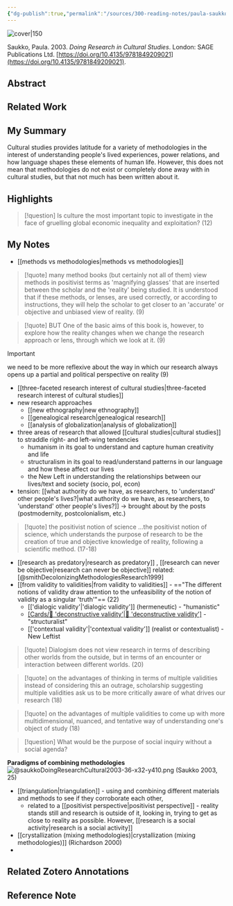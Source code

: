 ```yaml
---
{"dg-publish":true,"permalink":"/sources/300-reading-notes/paula-saukko-2003/","title":"Doing Research in Cultural Studies","tags":["🤓","🔥"]}
---
```


![cover|150](http://books.google.com/books/content?id=3g3PG75i0aAC&printsec=frontcover&img=1&zoom=1&edge=curl&source=gbs_api)

Saukko, Paula. 2003. _Doing Research in Cultural Studies_. London: SAGE Publications Ltd. [https://doi.org/10.4135/9781849209021](https://doi.org/10.4135/9781849209021).



## Abstract

## Related Work

## My Summary

Cultural studies provides latitude for a variety of methodologies in the interest of understanding people's lived experiences, power relations, and how language shapes these elements of human life. However, this does not mean that methodologies do not exist or completely done away with in cultural studies, but that not much has been written about it.

## Highlights

> [!question] Is culture the most important topic to investigate in the face of gruelling global economic inequality and exploitation? (12)

## My Notes

- [[methods vs methodologies\|methods vs methodologies]] 

>[!quote]
> many method books (but certainly not all of them) view methods in positivist terms as 'magnifying glasses' that are inserted between the scholar and the 'reality' being studied. It is understood that if these methods, or lenses, are used correctly, or according to instructions, they will help the scholar to get closer to an 'accurate' or objective and unbiased view of reality. (9)

> [!quote] BUT
> One of the basic aims of this book is, however, to explore how the reality changes when we change the research approach or lens, through which we look at it. (9)

> [!important]
> we need to be more reflexive about the way in which our research always opens up a partial and political perspective on reality (9)

- [[three-faceted research interest of cultural studies\|three-faceted research interest of cultural studies]]
- new research approaches
	- [[new ethnography\|new ethnography]]
	- [[genealogical research\|genealogical research]]
	- [[analysis of globalization\|analysis of globalization]]
- three areas of research that allowed [[cultural studies\|cultural studies]] to straddle right- and left-wing tendencies 
	- humanism in its goal to understand and capture human creativity and life
	- structuralism in its goal to read/understand patterns in our language and how these affect our lives
	- the New Left in understanding the relationships between our lives/text and society (socio, pol, econ)
- tension: [[what authority do we have, as researchers, to 'understand' other people's lives?\|what authority do we have, as researchers, to 'understand' other people's lives?]] -> brought about by the posts (postmodernity, postcolonialism, etc.)

>[!quote] the positivist notion of science
>...the positivist notion of science, which understands the purpose of research to be the creation of true and objective knowledge of reality, following a scientific method. (17-18)

- [[research as predatory\|research as predatory]] , [[research can never be objective\|research can never be objective]] related: [@smithDecolonizingMethodologiesResearch1999]
- [[from validity to validities\|from validity to validities]] - =="The different notions of validity draw attention to the unfeasibility of the notion of validity as a singular 'truth'"== (22)
	- [['dialogic validity'\|'dialogic validity']] (hermeneutic) - "humanistic" 
	- [[Cards/🫛 'deconstructive validity'\|🫛 'deconstructive validity']](poststructuralist) - "structuralist"
    - [['contextual validity'\|'contextual validity']] (realist or contextualist) - New Leftist

>[!quote] Dialogism does not view research in terms of describing other worlds from the outside, but in terms of an encounter or interaction between different worlds. (20)

>[!quote] on the advantages of thinking in terms of multiple validities
>instead of considering this an outrage, scholarship suggesting multiple validities ask us to be more critically aware of what drives our research (18)

>[!quote] on the advantages of multiple validities
>to come up with more multidimensional, nuanced, and tentative way of understanding one's object of study (18)
>

> [!question] What would be the purpose of social inquiry without a social agenda?

**Paradigms of combining methodologies**
![@saukkoDoingResearchCultural2003-36-x32-y410.png](/img/user/Extras/Images/@saukkoDoingResearchCultural2003-36-x32-y410.png)
(Saukko 2003, 25)

-  [[triangulation\|triangulation]] - using and combining different materials and methods to see if they corroborate each other,
	- related to a [[positivist perspective\|positivist perspective]] - reality stands still and research is outside of it, looking in, trying to get as close to reality as possible. However, [[research is a social activity\|research is a social activity]]
- [[crystallization (mixing methodologies)\|crystallization (mixing methodologies)]] (Richardson 2000)
- 





## Related Zotero Annotations


## Reference Note

